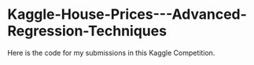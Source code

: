 # Kaggle-House-Prices---Advanced-Regression-Techniques
Here is the code for my submissions in this Kaggle Competition.
